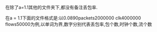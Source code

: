 在除了a=1.1其他的文件夹下,都没有备注丢包率.

在a = 1.1下面的文件格式是:以0.0890packets2000000 clk4000000 flows50000为例,以单词为界,数字分别代表丢包率,包个数,时钟个数,流个数